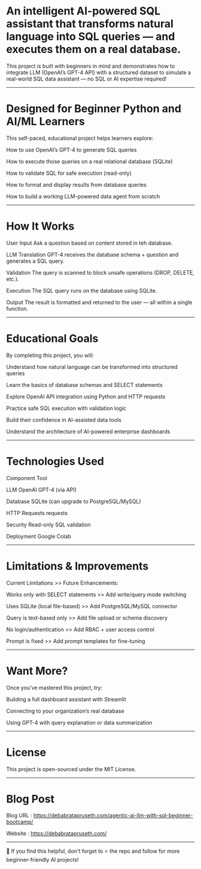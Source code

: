 # An intelligent AI-powered SQL assistant that transforms natural language into SQL queries — and executes them on a real database.

This project is built with beginners in mind and demonstrates how to integrate LLM (OpenAI’s GPT-4 API) with a structured dataset to simulate a real-world SQL data assistant — no SQL or AI expertise required!

---


# Designed for Beginner Python and AI/ML Learners

This self-paced, educational project helps learners explore:

How to use OpenAI’s GPT-4 to generate SQL queries

How to execute those queries on a real relational database (SQLite)

How to validate SQL for safe execution (read-only)

How to format and display results from database queries

How to build a working LLM-powered data agent from scratch


---


# How It Works
User Input
Ask a question based on content stored in teh database.

LLM Translation
GPT-4 receives the database schema + question and generates a SQL query.

Validation
The query is scanned to block unsafe operations (DROP, DELETE, etc.).

Execution
The SQL query runs on the database using SQLite.

Output
The result is formatted and returned to the user — all within a single function.

---


# Educational Goals

By completing this project, you will:

Understand how natural language can be transformed into structured queries

Learn the basics of database schemas and SELECT statements

Explore OpenAI API integration using Python and HTTP requests

Practice safe SQL execution with validation logic

Build their confidence in AI-assisted data tools

Understand the architecture of AI-powered enterprise dashboards

---


# Technologies Used

Component	Tool

LLM	OpenAI GPT-4 (via API)

Database	SQLite (can upgrade to PostgreSQL/MySQL)

HTTP Requests	requests

Security	Read-only SQL validation

Deployment	Google Colab 

---

# Limitations & Improvements

Current Limitations >>	Future Enhancements:

Works only with SELECT statements >>	Add write/query mode switching

Uses SQLite (local file-based) >>	Add PostgreSQL/MySQL connector

Query is text-based only >> Add file upload or schema discovery

No login/authentication	>> Add RBAC + user access control

Prompt is fixed	>> Add prompt templates for fine-tuning

---


# Want More?

Once you’ve mastered this project, try:

Building a full dashboard assistant with Streamlit

Connecting to your organization’s real database

Using GPT-4 with query explanation or data summarization


---


# License
This project is open-sourced under the MIT License.

---

# Blog Post

Blog URL : https://debabratapruseth.com/agentic-ai-llm-with-sql-beginner-bootcamp/

Website : https://debabratapruseth.com/

---

👋 If you find this helpful, don't forget to ⭐ the repo and follow for more beginner-friendly AI projects!
